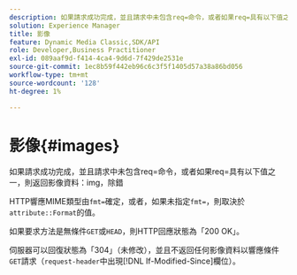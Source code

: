 ```yaml
---
description: 如果請求成功完成，並且請求中未包含req=命令，或者如果req=具有以下值之一，則返回影像資料img，調試。
solution: Experience Manager
title: 影像
feature: Dynamic Media Classic,SDK/API
role: Developer,Business Practitioner
exl-id: 089aaf9d-f414-4ca4-9d6d-7f429de2531e
source-git-commit: 1ec8b59f442eb96c6c3f5f1405d57a38a86bd056
workflow-type: tm+mt
source-wordcount: '128'
ht-degree: 1%

---
```


# 影像{#images}

如果請求成功完成，並且請求中未包含req=命令，或者如果req=具有以下值之一，則返回影像資料：img，除錯

HTTP響應MIME類型由`fmt=`確定，或者，如果未指定`fmt=`，則取決於`attribute::Format`的值。

如果要求方法是無條件`GET`或`HEAD`，則HTTP回應狀態為「200 OK」。

伺服器可以回復狀態為「304」（未修改），並且不返回任何影像資料以響應條件`GET`請求（`request-header`中出現[!DNL If-Modified-Since]欄位）。
